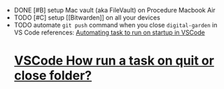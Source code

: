 - DONE [#B] setup Mac vault (aka FileVault) on Procedure Macbook Air
- TODO [#C] setup [[Bitwarden]] on all your devices
- TODO automate `git push` command when you close `digital-garden` in VS Code
  references:
  [Automating task to run on startup in VSCode](https://sdivakarrajesh.medium.com/automating-task-to-run-on-startup-in-vscode-fe30d7f99454)
  # [VSCode How run a task on quit or close folder?](https://stackoverflow.com/questions/73345547/vscode-how-run-a-task-on-quit-or-close-folder)
